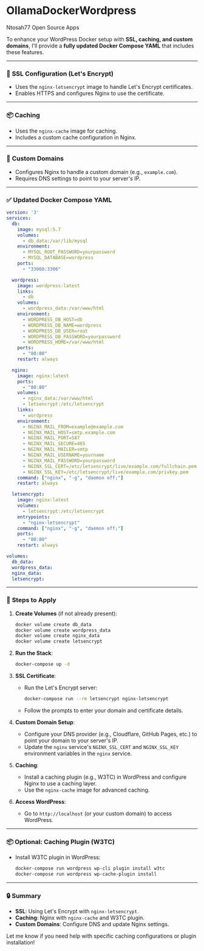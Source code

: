 # OllamaDockerWordpress
Ntosah77 Open Source Apps

To enhance your WordPress Docker setup with **SSL, caching, and custom domains**, I'll provide a **fully updated Docker Compose YAML** that includes these features.

---

### 🔐 **SSL Configuration (Let's Encrypt)**
- Uses the `nginx-letsencrypt` image to handle Let's Encrypt certificates.
- Enables HTTPS and configures Nginx to use the certificate.

---

### 📦 **Caching**
- Uses the `nginx-cache` image for caching.
- Includes a custom cache configuration in Nginx.

---

### 📡 **Custom Domains**
- Configures Nginx to handle a custom domain (e.g., `example.com`).
- Requires DNS settings to point to your server's IP.

---

### ✅ **Updated Docker Compose YAML**

```yaml
version: '3'
services:
  db:
    image: mysql:5.7
    volumes:
      - db_data:/var/lib/mysql
    environment:
      - MYSQL_ROOT_PASSWORD=yourpassword
      - MYSQL_DATABASE=wordpress
    ports:
      - "33060:3306"

  wordpress:
    image: wordpress:latest
    links:
      - db
    volumes:
      - wordpress_data:/var/www/html
    environment:
      - WORDPRESS_DB_HOST=db
      - WORDPRESS_DB_NAME=wordpress
      - WORDPRESS_DB_USER=root
      - WORDPRESS_DB_PASSWORD=yourpassword
      - WORDPRESS_HOME=/var/www/html
    ports:
      - "80:80"
    restart: always

  nginx:
    image: nginx:latest
    ports:
      - "80:80"
    volumes:
      - nginx_data:/var/www/html
      - letsencrypt:/etc/letsencrypt
    links:
      - wordpress
    environment:
      - NGINX_MAIL_FROM=example@example.com
      - NGINX_MAIL_HOST=smtp.example.com
      - NGINX_MAIL_PORT=587
      - NGINX_MAIL_SECURE=465
      - NGINX_MAIL_MAILER=smtp
      - NGINX_MAIL_USERNAME=yourname
      - NGINX_MAIL_PASSWORD=yourpassword
      - NGINX_SSL_CERT=/etc/letsencrypt/live/example.com/fullchain.pem
      - NGINX_SSL_KEY=/etc/letsencrypt/live/example.com/privkey.pem
    command: ["nginx", "-g", "daemon off;"]
    restart: always

  letsencrypt:
    image: nginx:latest
    volumes:
      - letsencrypt:/etc/letsencrypt
    entrypoints:
      - "nginx-letsencrypt"
    command: ["nginx", "-g", "daemon off;"]
    ports:
      - "80:80"
    restart: always

volumes:
  db_data:
  wordpress_data:
  nginx_data:
  letsencrypt:
```

---

### 📝 **Steps to Apply**

1. **Create Volumes** (if not already present):
   ```bash
   docker volume create db_data
   docker volume create wordpress_data
   docker volume create nginx_data
   docker volume create letsencrypt
   ```

2. **Run the Stack**:
   ```bash
   docker-compose up -d
   ```

3. **SSL Certificate**:
   - Run the Let's Encrypt server:
     ```bash
     docker-compose run --rm letsencrypt nginx-letsencrypt
     ```
   - Follow the prompts to enter your domain and certificate details.

4. **Custom Domain Setup**:
   - Configure your DNS provider (e.g., Cloudflare, GitHub Pages, etc.) to point your domain to your server's IP.
   - Update the `nginx` service's `NGINX_SSL_CERT` and `NGINX_SSL_KEY` environment variables in the `nginx` service.

5. **Caching**:
   - Install a caching plugin (e.g., W3TC) in WordPress and configure Nginx to use a caching layer.
   - Use the `nginx-cache` image for advanced caching.

6. **Access WordPress**:
   - Go to `http://localhost` (or your custom domain) to access WordPress.

---

### 📦 **Optional: Caching Plugin (W3TC)**
- Install W3TC plugin in WordPress:
  ```bash
  docker-compose run wordpress wp-cli plugin install w3tc
  docker-compose run wordpress wp-cache-plugin install
  ```

---

### 🔒 **Summary**
- **SSL**: Using Let's Encrypt with `nginx-letsencrypt`.
- **Caching**: Nginx with `nginx-cache` and W3TC plugin.
- **Custom Domains**: Configure DNS and update Nginx settings.

Let me know if you need help with specific caching configurations or plugin installation!